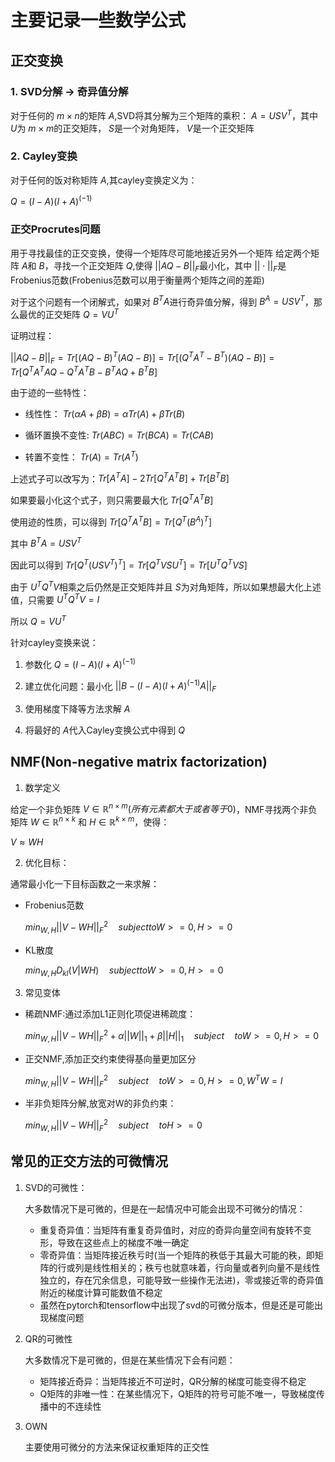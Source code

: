 # 主要记录一些数学公式

## 正交变换
### 1. SVD分解 -> 奇异值分解
对于任何的 $m\times n$的矩阵 $A$,SVD将其分解为三个矩阵的乘积：
$A = USV^T$，其中 $U$为 $m\times m$的正交矩阵， $S$是一个对角矩阵， $V$是一个正交矩阵

### 2. Cayley变换

对于任何的饭对称矩阵 $A$,其cayley变换定义为：

$Q = (I-A)(I+A)^{(-1)}$


### 正交Procrutes问题
用于寻找最佳的正交变换，使得一个矩阵尽可能地接近另外一个矩阵
给定两个矩阵 $A$和 $B$，寻找一个正交矩阵 $Q$,使得 $||AQ-B||_F$最小化，其中 $||\cdot ||_F$是Frobenius范数(Frobenius范数可以用于衡量两个矩阵之间的差距)

对于这个问题有一个闭解式，如果对 $B^TA$进行奇异值分解，得到 $B^A = USV^T$，那么最优的正交矩阵 $Q = VU^T$

证明过程：

$||AQ-B||_F = Tr[(AQ-B)^T(AQ-B)]=Tr[(Q^TA^T-B^T)(AQ-B)]=Tr[Q^TA^TAQ-Q^TA^TB-B^TAQ+B^TB]$

由于迹的一些特性：
* 线性性： $Tr(\alpha A+\beta B) = \alpha Tr(A)+\beta Tr(B)$

* 循环置换不变性: $Tr(ABC)=Tr(BCA)=Tr(CAB)$

* 转置不变性： $Tr(A) = Tr(A^T)$


上述式子可以改写为：$Tr[A^TA]- 2Tr[Q^TA^TB]+Tr[B^TB]$

如果要最小化这个式子，则只需要最大化  $Tr[Q^TA^TB]$

使用迹的性质，可以得到 $Tr[Q^TA^TB] = Tr[Q^T(B^A)^T]$

其中 $B^TA = USV^T$

因此可以得到 $Tr[Q^T(USV^T)^T] = Tr[Q^TVSU^T] = Tr[U^TQ^TVS]$

由于 $U^TQ^TV$相乘之后仍然是正交矩阵并且 $S$为对角矩阵，所以如果想最大化上述值，只需要 $U^TQ^TV= I$

所以 $Q = VU^T$

针对cayley变换来说：

1. 参数化 $Q = (I-A)(I+A)^{(-1)}$

2. 建立优化问题：最小化 $||B-(I-A)(I+A)^{(-1)}A||_F$

3. 使用梯度下降等方法求解 $A$
4. 将最好的 $A$代入Cayley变换公式中得到 $Q$

## NMF(Non-negative matrix factorization)

1. 数学定义

给定一个非负矩阵 $V \in \mathbb{R}^{n\times m}(所有元素都大于或者等于0)$，NMF寻找两个非负矩阵 $W \in \mathbb{R}^{n \times k}$ 和 $H \in \mathbb{R}^{k \times m}$，使得：

  $V \approx WH$

2. 优化目标：

通常最小化一下目标函数之一来求解：

* Frobenius范数

    $min_{W,H} ||V-WH||_F^2 \quad subject to W>=0,H>=0$

* KL散度

    $min_{W,H}D_{kl}(V|WH) \quad subject to W>=0,H>=0$

3. 常见变体

* 稀疏NMF:通过添加L1正则化项促进稀疏度：

    $min_{W,H}||V-WH||^2_F+\alpha ||W||_1 + \beta ||H||_1 \quad subject \quad to W>=0,H>=0$

* 正交NMF,添加正交约束使得基向量更加区分

    $min_{W,H}||V-WH||^2_F \quad subject \quad to W>=0,H>=0,W^TW = I$


* 半非负矩阵分解,放宽对W的非负约束：

     $min_{W,H}||V-WH||^2_F \quad subject \quad to H>=0$

## 常见的正交方法的可微情况

1. SVD的可微性：

     大多数情况下是可微的，但是在一起情况中可能会出现不可微分的情况：

     * 重复奇异值：当矩阵有重复奇异值时，对应的奇异向量空间有旋转不变形，导致在这些点上的梯度不唯一确定
     * 零奇异值：当矩阵接近秩亏时(当一个矩阵的秩低于其最大可能的秩，即矩阵的行或列是线性相关的；秩亏也就意味着，行向量或者列向量不是线性独立的，存在冗余信息，可能导致一些操作无法进)，零或接近零的奇异值附近的梯度计算可能数值不稳定
     * 虽然在pytorch和tensorflow中出现了svd的可微分版本，但是还是可能出现梯度问题


2. QR的可微性

     大多数情况下是可微的，但是在某些情况下会有问题：

      * 矩阵接近奇异：当矩阵接近不可逆时，QR分解的梯度可能变得不稳定
      * Q矩阵的非唯一性：在某些情况下，Q矩阵的符号可能不唯一，导致梯度传播中的不连续性

3. OWN

   主要使用可微分的方法来保证权重矩阵的正交性



